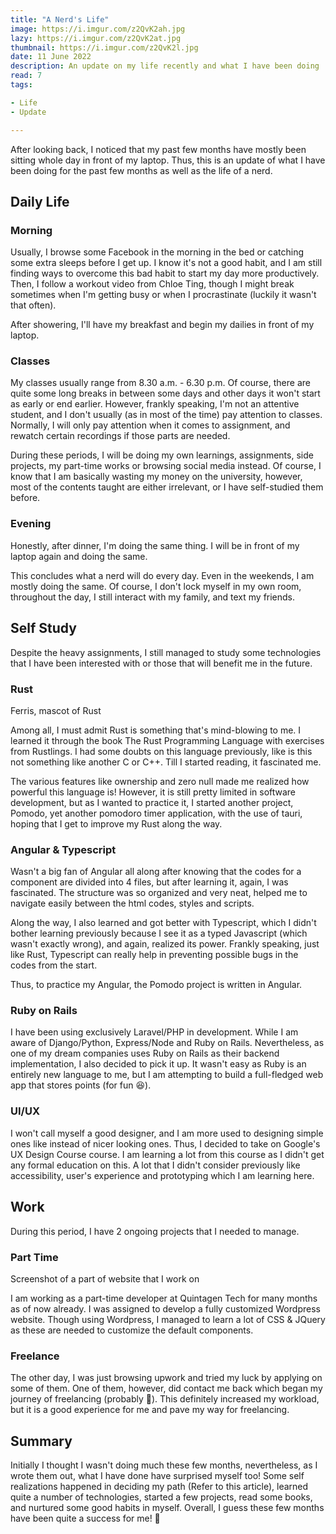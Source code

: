 ```yaml
---
title: "A Nerd's Life"
image: https://i.imgur.com/z2QvK2ah.jpg
lazy: https://i.imgur.com/z2QvK2at.jpg
thumbnail: https://i.imgur.com/z2QvK2l.jpg
date: 11 June 2022
description: An update on my life recently and what I have been doing
read: 7
tags:

- Life
- Update

---
```


After looking back, I noticed that my past few months have mostly been sitting whole day in front of my laptop. 
Thus, this is an update of what I have been doing for the past few months as well as the life of a nerd.

## Daily Life

### Morning

Usually, I browse some Facebook in the morning in the bed or catching some extra sleeps before I get up.
I know it's not a good habit, and I am still finding ways to overcome this bad habit to start my day more productively.
Then, I follow a workout video from <h-link href="https://www.youtube.com/c/ChloeTing">Chloe Ting</h-link>, though I might break 
sometimes when I'm getting busy or when I procrastinate (luckily it wasn't that often).

After showering, I'll have my breakfast and begin my dailies in front of my laptop.

### Classes

My classes usually range from 8.30 a.m. - 6.30 p.m. Of course, there are quite some long breaks in between some days
and other days it won't start as early or end earlier. However, frankly speaking, I'm not an attentive student,
and I don't usually (as in most of the time) pay attention to classes. Normally, I will only pay attention
when it comes to assignment, and rewatch certain recordings if those parts are needed. 

During these periods, I will be doing my own learnings, assignments, side projects, my part-time works or 
browsing social media instead. Of course, I know that I am basically wasting my money on the university, 
however, most of the contents taught are either irrelevant, or I have self-studied them before. 

### Evening

Honestly, after dinner, I'm doing the same thing. I will be in front of my laptop again and doing
the same. 

This concludes what a nerd will do every day. Even in the weekends, I am mostly doing the same.
Of course, I don't lock myself in my own room, throughout the day, I still interact with my family, 
and text my friends.

## Self Study

<post-image img="https://i.imgur.com/2gbsUNg.jpg" alt="Picture of a boy studying"
lazy="https://i.imgur.com/2gbsUNgt.jpg"></post-image>

Despite the heavy assignments, I still managed to study some technologies that I have been interested with
or those that will benefit me in the future.

### Rust

<post-image img="https://i.imgur.com/nRkCDN0.png" alt="Crustaceans"
lazy="https://i.imgur.com/nRkCDN0t.png">Ferris, mascot of Rust</post-image>

Among all, I must admit Rust is something that's mind-blowing to me. I learned it through the book
<h-link href="https://doc.rust-lang.org/book/">The Rust Programming Language</h-link> with exercises from
<h-link href="https://github.com/rust-lang/rustlings">Rustlings</h-link>. I had some doubts on this
language previously, like is this not something like another C or C++. Till I started reading, it fascinated
me.

The various features like ownership and zero null made me realized how powerful this language is! 
However, it is still pretty limited in software development, but as I wanted to practice it, I 
started another project, Pomodo, yet another pomodoro timer application, with the use of 
<h-link href="https://tauri.studio/">tauri</h-link>, hoping that I get to improve my Rust along the way.

### Angular & Typescript

Wasn't a big fan of Angular all along after knowing that the codes for a component are divided into 4 files,
but after learning it, again, I was fascinated. The structure was so organized and very neat, helped me to 
navigate easily between the html codes, styles and scripts. 

Along the way, I also learned and got better with Typescript, which I didn't bother learning
previously because I see it as a typed Javascript (which wasn't exactly wrong), and again, realized its
power. Frankly speaking, just like Rust, Typescript can really help in preventing possible bugs
in the codes from the start.

Thus, to practice my Angular, the Pomodo project is written in Angular.

### Ruby on Rails

I have been using exclusively Laravel/PHP in development. While I am aware of Django/Python, Express/Node and
Ruby on Rails. Nevertheless, as one of my dream companies uses Ruby on Rails as their backend implementation,
I also decided to pick it up. It wasn't easy as Ruby is an entirely new language to me, but I am attempting
to build a full-fledged web app that stores points (for fun 😆).

### UI/UX

I won't call myself a good designer, and I am more used to designing simple ones like
<h-link href="https://apu-apac.netlify.app"></h-link> instead of nicer looking ones. Thus, I decided to take
on Google's <h-link href="https://www.coursera.org/professional-certificates/google-ux-design">UX Design Course</h-link>
course. I am learning a lot from this course as I didn't get any formal education on this. A lot that 
I didn't consider previously like accessibility, user's experience and prototyping which I am learning here.

## Work

During this period, I have 2 ongoing projects that I needed to manage. 

### Part Time

<post-image img="https://i.imgur.com/pjk3rCm.png" alt="Ghosto Website Picture"
lazy="https://i.imgur.com/pjk3rCmt.png">Screenshot of a part of website that I work on</post-image>

I am working as a part-time developer at <h-link href="https://www.linkedin.com/company/quintagen-tech/">Quintagen Tech</h-link>
for many months as of now already. I was assigned to develop a fully customized Wordpress website. Though using
Wordpress, I managed to learn a lot of CSS & JQuery as these are needed to customize the default components. 

### Freelance

<project-frame img="https://i.imgur.com/zOcfjTch.png" lazy="https://i.imgur.com/zOcfjTct.png" type="desktop"
alt="Home Page"></project-frame>

The other day, I was just browsing <h-link href="https://www.upwork.com">upwork</h-link> and tried my luck
by applying on some of them. One of them, however, did contact me back which began my journey of 
freelancing (probably 🤔). This definitely increased my workload, but it is a good experience for me 
and pave my way for freelancing. 

## Summary

Initially I thought I wasn't doing much these few months, nevertheless, as I wrote them out, what I have
done have surprised myself too! Some self realizations happened in deciding my path 
(<h-link href="/blog/new-direction">Refer to this article</h-link>), learned quite a number of technologies,
started a few projects, read some books, and nurtured some good habits in myself.
Overall, I guess these few months have been quite a success for me! 🤩
